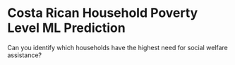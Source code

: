 # Costa Rican Household Poverty Level ML Prediction 
 Can you identify which households have the highest need for social welfare assistance?

